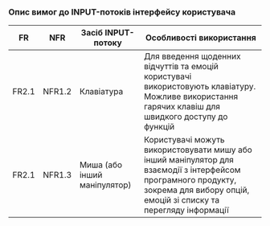 ### Опис вимог до INPUT-потоків інтерфейсу користувача

| FR  | NFR  |  Засіб INPUT-потоку |  Особливості використання |
| ---  | ---  |  --- |  --- |
|  FR2.1 | NFR1.2  | Клавіатура  | Для введення щоденних відчуттів та емоцій користувачі використовують клавіатуру. Можливе використання гарячих клавіш для швидкого доступу до функцій  |
| FR2.1  |  NFR1.3 | Миша (або інший маніпулятор)  | Користувачі можуть використовувати мишу або інший маніпулятор для взаємодії з інтерфейсом програмного продукту, зокрема для вибору опцій, емоцій зі списку та перегляду інформації |
